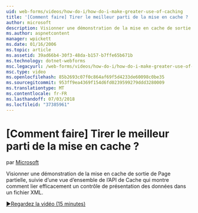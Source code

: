 ```yaml
---
uid: web-forms/videos/how-do-i/how-do-i-make-greater-use-of-caching
title: '[Comment faire] Tirer le meilleur parti de la mise en cache ? | Microsoft Docs'
author: microsoft
description: Visionner une démonstration de la mise en cache de sortie de Page partielle, suivie d’une vue d’ensemble de l’API de Cache qui montre comment lier efficacement une présentation des données...
ms.author: aspnetcontent
manager: wpickett
ms.date: 01/16/2006
ms.topic: article
ms.assetid: 39ad66b4-30f3-48da-b157-b7ffe65b671b
ms.technology: dotnet-webforms
msc.legacyurl: /web-forms/videos/how-do-i/how-do-i-make-greater-use-of-caching
msc.type: video
ms.openlocfilehash: 85b2693c07f0c864af69f5d4233de60098c0be35
ms.sourcegitcommit: 953ff9ea4369f154d6fd0239599279ddd3280009
ms.translationtype: MT
ms.contentlocale: fr-FR
ms.lasthandoff: 07/03/2018
ms.locfileid: "37385961"
---
```

<a name="how-do-i-make-greater-use-of-caching"></a>[Comment faire] Tirer le meilleur parti de la mise en cache ?
====================
par [Microsoft](https://github.com/microsoft)

Visionner une démonstration de la mise en cache de sortie de Page partielle, suivie d’une vue d’ensemble de l’API de Cache qui montre comment lier efficacement un contrôle de présentation des données dans un fichier XML.

[&#9654;Regardez la vidéo (15 minutes)](https://channel9.msdn.com/Blogs/ASP-NET-Site-Videos/how-do-i-make-greater-use-of-caching)
